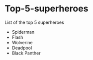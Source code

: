# Top-5-superheroes
List of the top 5 superheroes
- Spiderman
- Flash
- Wolverine
- Deadpool
- Black Panther
